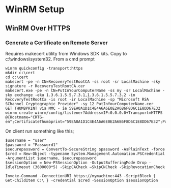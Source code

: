 # WinRM Setup

## WinRM Over HTTPS

### Generate a Certificate on Remote Server

Requires makecert utility from Windows SDK kits. Copy to c:\windows\system32. From a cmd prompt
```
winrm quickconfig -transport:https
mkdir c:\cert
cd c:\cert
makecert -pe -n CN=RecoveryTestRootCA -ss root -sr LocalMachine -sky signature -r RecoveryTestRootCA.cer
makecert.exe -pe -n CN=PutInYourComputerName -ss my -sr LocalMachine -sky exchange -eku 1.3.6.1.5.5.7.3.1,1.3.6.1.5.5.7.3.2 -in RecoveryTestRootCa -is root -ir LocalMachine -sp "Microsoft RSA SChannel Cryptographic Provider" -sy 12 PutInYourComputerName.cer
GET THUMBPRINT via MMC - ‎ie 59EA0A1D1C4E4A6A6E0E2A6B6F8D6C1E8DD67E32
winrm create winrm/config/listener?Address=IP:0.0.0.0+Transport=HTTPS @{Hostname="CRTG-en";CertificateThumbprint="59EA0A1D1C4E4A6A6E0E2A6B6F8D6C1E8DD67E32";Port="443"}
```

On client run something like this;

```
$username = "user"         
$password = "Password1"
$securepassword = ConvertTo-SecureString $password -AsPlainText -force             
$cred = New-Object -typename System.Management.Automation.PSCredential -ArgumentList $username, $securepassword
$sessionOption = New-PSSessionOption -OutputBufferingMode Drop -IdleTimeout (3600000*5) -SkipCACheck –SkipCNCheck -SkipRevocationCheck

Invoke-Command -ConnectionURI https://mymachine:443 -ScriptBlock { Get-ChildItem C:\ } -credential $cred -SessionOption $sessionOption
```
